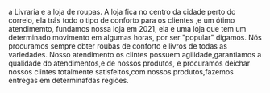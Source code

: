 a Livraria e a loja de roupas. 
A loja  fica no centro da cidade perto do correio, ela trás todo o tipo de conforto para os clientes ,e um ótimo atendimemto, fundamos nossa loja em 2021, ela e uma loja que tem um determinado movimento em algumas horas, por ser "popular" digamos.
 Nós procuramos sempre obter roubas de conforto e livros de todas as variedades.
 Nosso atendimento os clintes possuem agilidade,garantiamos a qualidade do atendimentos,e de nossos produtos, e procuramos deichar nossos clintes totalmente satisfeitos,com nossos produtos,fazemos entregas  em determinafdas regiões.

